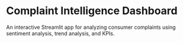 # Complaint Intelligence Dashboard

An interactive Streamlit app for analyzing consumer complaints using sentiment analysis, trend analysis, and KPIs.




